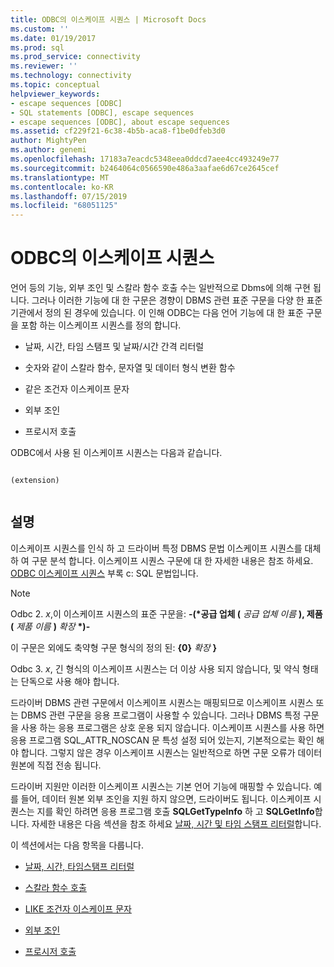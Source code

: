 ```yaml
---
title: ODBC의 이스케이프 시퀀스 | Microsoft Docs
ms.custom: ''
ms.date: 01/19/2017
ms.prod: sql
ms.prod_service: connectivity
ms.reviewer: ''
ms.technology: connectivity
ms.topic: conceptual
helpviewer_keywords:
- escape sequences [ODBC]
- SQL statements [ODBC], escape sequences
- escape sequences [ODBC], about escape sequences
ms.assetid: cf229f21-6c38-4b5b-aca8-f1be0dfeb3d0
author: MightyPen
ms.author: genemi
ms.openlocfilehash: 17183a7eacdc5348eea0ddcd7aee4cc493249e77
ms.sourcegitcommit: b2464064c0566590e486a3aafae6d67ce2645cef
ms.translationtype: MT
ms.contentlocale: ko-KR
ms.lasthandoff: 07/15/2019
ms.locfileid: "68051125"
---
```

# <a name="escape-sequences-in-odbc"></a>ODBC의 이스케이프 시퀀스
언어 등의 기능, 외부 조인 및 스칼라 함수 호출 수는 일반적으로 Dbms에 의해 구현 됩니다. 그러나 이러한 기능에 대 한 구문은 경향이 DBMS 관련 표준 구문을 다양 한 표준 기관에서 정의 된 경우에 있습니다. 이 인해 ODBC는 다음 언어 기능에 대 한 표준 구문을 포함 하는 이스케이프 시퀀스를 정의 합니다.  
  
-   날짜, 시간, 타임 스탬프 및 날짜/시간 간격 리터럴  
  
-   숫자와 같이 스칼라 함수, 문자열 및 데이터 형식 변환 함수  
  
-   같은 조건자 이스케이프 문자  
  
-   외부 조인  
  
-   프로시저 호출  
  
 ODBC에서 사용 된 이스케이프 시퀀스는 다음과 같습니다.  
  
```  
  
(extension)  
  
```  
  
## <a name="remarks"></a>설명  
 이스케이프 시퀀스를 인식 하 고 드라이버 특정 DBMS 문법 이스케이프 시퀀스를 대체 하 여 구문 분석 합니다. 이스케이프 시퀀스 구문에 대 한 자세한 내용은 참조 하세요. [ODBC 이스케이프 시퀀스](../../../odbc/reference/appendixes/odbc-escape-sequences.md) 부록 c: SQL 문법입니다.  
  
> [!NOTE]  
>  Odbc 2. *x*,이 이스케이프 시퀀스의 표준 구문을: **-(\*공급 업체 (** _공급 업체 이름_ **), 제품 (** _제품 이름_ **)** _확장_  **\*)-**  
>   
>  이 구문은 외에도 축약형 구문 형식의 정의 된: **{0}** _확장_ **}**  
>   
>  Odbc 3. *x*, 긴 형식의 이스케이프 시퀀스는 더 이상 사용 되지 않습니다, 및 약식 형태는 단독으로 사용 해야 합니다.  
  
 드라이버 DBMS 관련 구문에서 이스케이프 시퀀스는 매핑되므로 이스케이프 시퀀스 또는 DBMS 관련 구문을 응용 프로그램이 사용할 수 있습니다. 그러나 DBMS 특정 구문을 사용 하는 응용 프로그램은 상호 운용 되지 않습니다. 이스케이프 시퀀스를 사용 하면 응용 프로그램 SQL_ATTR_NOSCAN 문 특성 설정 되어 있는지, 기본적으로는 확인 해야 합니다. 그렇지 않은 경우 이스케이프 시퀀스는 일반적으로 하면 구문 오류가 데이터 원본에 직접 전송 됩니다.  
  
 드라이버 지원만 이러한 이스케이프 시퀀스는 기본 언어 기능에 매핑할 수 있습니다. 예를 들어, 데이터 원본 외부 조인을 지원 하지 않으면, 드라이버도 됩니다. 이스케이프 시퀀스는 지를 확인 하려면 응용 프로그램 호출 **SQLGetTypeInfo** 하 고 **SQLGetInfo**합니다. 자세한 내용은 다음 섹션을 참조 하세요 [날짜, 시간 및 타임 스탬프 리터럴](../../../odbc/reference/develop-app/date-time-and-timestamp-literals.md)합니다.  
  
 이 섹션에서는 다음 항목을 다룹니다.  
  
-   [날짜, 시간, 타임스탬프 리터럴](../../../odbc/reference/develop-app/date-time-and-timestamp-literals.md)  
  
-   [스칼라 함수 호출](../../../odbc/reference/develop-app/scalar-function-calls.md)  
  
-   [LIKE 조건자 이스케이프 문자](../../../odbc/reference/develop-app/like-predicate-escape-character.md)  
  
-   [외부 조인](../../../odbc/reference/develop-app/outer-joins.md)  
  
-   [프로시저 호출](../../../odbc/reference/develop-app/procedure-calls.md)
